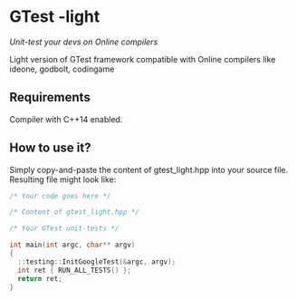 # GTest -light

_Unit-test your devs on Online compilers_

Light version of GTest framework compatible with Online compilers like ideone, godbolt, codingame

## Requirements 

Compiler with C++14 enabled.

## How to use it?

Simply copy-and-paste the content of gtest_light.hpp into your source file.
Resulting file might look like:

```cpp
/* Your code goes here */

/* Content of gtest_light.hpp */

/* Your GTest unit-tests */

int main(int argc, char** argv)
{
  ::testing::InitGoogleTest(&argc, argv);
  int ret { RUN_ALL_TESTS() };
  return ret;
}
```
